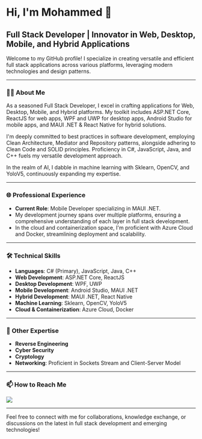 # Hi, I'm Mohammed 🚀

## Full Stack Developer | Innovator in Web, Desktop, Mobile, and Hybrid Applications

Welcome to my GitHub profile! I specialize in creating versatile and efficient full stack applications across various platforms, leveraging modern technologies and design patterns.

---

### 🧑‍💻 About Me
As a seasoned Full Stack Developer, I excel in crafting applications for Web, Desktop, Mobile, and Hybrid platforms. My toolkit includes ASP.NET Core, ReactJS for web apps, WPF and UWP for desktop apps, Android Studio for mobile apps, and MAUI .NET & React Native for hybrid solutions.

I'm deeply committed to best practices in software development, employing Clean Architecture, Mediator and Repository patterns, alongside adhering to Clean Code and SOLID principles. Proficiency in C#, JavaScript, Java, and C++ fuels my versatile development approach.

In the realm of AI, I dabble in machine learning with Sklearn, OpenCV, and YoloV5, continuously expanding my expertise.

---

### 🌐 Professional Experience
- **Current Role**: Mobile Developer specializing in MAUI .NET.
- My development journey spans over multiple platforms, ensuring a comprehensive understanding of each layer in full stack development.
- In the cloud and containerization space, I'm proficient with Azure Cloud and Docker, streamlining deployment and scalability.

---

### 🛠️ Technical Skills
- **Languages**: C# (Primary), JavaScript, Java, C++
- **Web Development**: ASP.NET Core, ReactJS
- **Desktop Development**: WPF, UWP
- **Mobile Development**: Android Studio, MAUI .NET
- **Hybrid Development**: MAUI .NET, React Native
- **Machine Learning**: Sklearn, OpenCV, YoloV5
- **Cloud & Containerization**: Azure Cloud, Docker

---

### 🧠 Other Expertise
- **Reverse Engineering**
- **Cyber Security**
- **Cryptology**
- **Networking**: Proficient in Sockets Stream and Client-Server Model

---

### 📫 How to Reach Me

<div dir="auto">
  <a href="mailto:malsabi98@outlook.com?subject=Hello-World!;">
    <img src="https://camo.githubusercontent.com/442e1690306422d961814bdf527334a676c09206f3bf5211eacd4849436ead29/68747470733a2f2f696d672e736869656c64732e696f2f62616467652f4d6963726f736f66745f4f75746c6f6f6b2d3030373844343f7374796c653d666f722d7468652d6261646765266c6f676f3d6d6963726f736f66742d6f75746c6f6f6b266c6f676f436f6c6f723d776869746526636f6c6f723d343734646433" data-canonical-src="https://img.shields.io/badge/Microsoft_Outlook-0078D4?style=for-the-badge&amp;logo=microsoft-outlook&amp;logoColor=white&amp;color=474dd3" style="max-width: 100%;">
  </a>
</div>

---

Feel free to connect with me for collaborations, knowledge exchange, or discussions on the latest in full stack development and emerging technologies!

